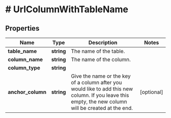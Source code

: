 # # UrlColumnWithTableName

## Properties

Name | Type | Description | Notes
------------ | ------------- | ------------- | -------------
**table_name** | **string** | The name of the table. |
**column_name** | **string** | The name of the column. |
**column_type** | **string** |  |
**anchor_column** | **string** | Give the name or the key of a column after you would like to add this new column. If you leave this empty, the new column will be created at the end. | [optional]

